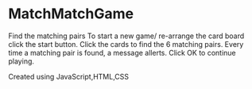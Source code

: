 # MatchMatchGame
Find the matching pairs
To start a new game/ re-arrange the card board click the start button.
Click the cards to find the 6 matching pairs.
Every time a matching pair is found, a message allerts. Click OK to continue playing.

Created using JavaScript,HTML,CSS

